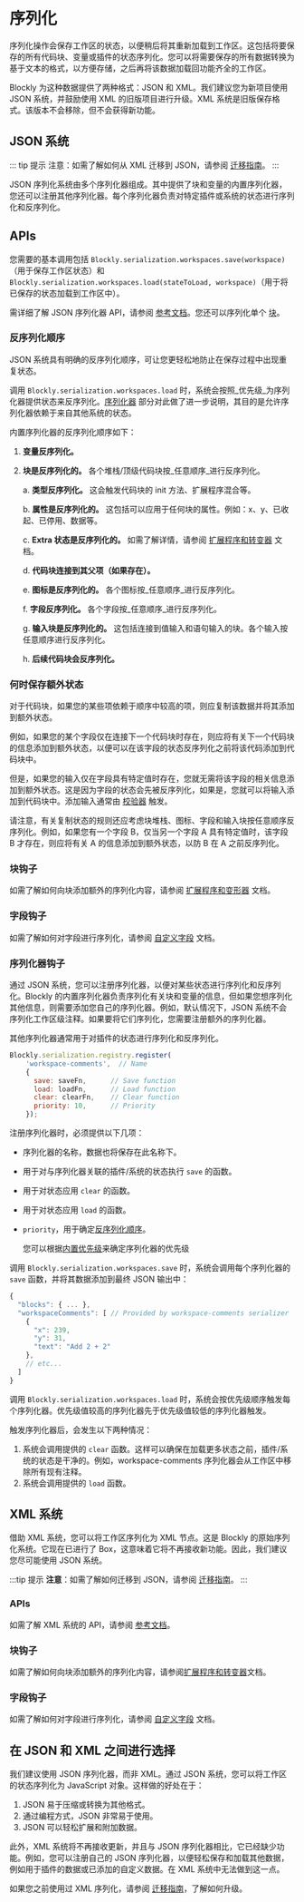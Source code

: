 # 序列化 

序列化操作会保存工作区的状态，以便稍后将其重新加载到工作区。这包括将要保存的所有代码块、变量或插件的状态序列化。您可以将需要保存的所有数据转换为基于文本的格式，以方便存储，之后再将该数据加载回功能齐全的工作区。

Blockly 为这种数据提供了两种格式：JSON 和 XML。我们建议您为新项目使用 JSON 系统，并鼓励使用 XML 的旧版项目进行升级。XML 系统是旧版保存格式。该版本不会移除，但不会获得新功能。

## JSON 系统

::: tip 提示
注意：如需了解如何从 XML 迁移到 JSON，请参阅 [迁移指南](https://docs.google.com/document/d/1wv5ORrO4icVHeU15FLSn37mdNLyJpQbMTo7mmTqsGl0/edit?usp=sharing)。
:::

JSON 序列化系统由多个序列化器组成。其中提供了块和变量的内置序列化器，您还可以注册其他序列化器。每个序列化器负责对特定插件或系统的状态进行序列化和反序列化。

## APIs

您需要的基本调用包括 `Blockly.serialization.workspaces.save(workspace)`（用于保存工作区状态）和 `Blockly.serialization.workspaces.load(stateToLoad, workspace)`（用于将已保存的状态加载到工作区中）。

需详细了解 JSON 序列化器 API，请参阅 [参考文档](https://developers.google.com/blockly/reference/js/blockly.serialization_namespace.workspaces_namespace)。您还可以序列化单个 [块](https://developers.google.com/blockly/reference/js/blockly.serialization_namespace.blocks_namespace)。

### 反序列化顺序

JSON 系统具有明确的反序列化顺序，可让您更轻松地防止在保存过程中出现重复状态。

调用 `Blockly.serialization.workspaces.load` 时，系统会按照_优先级_为序列化器提供状态来反序列化。[序列化器](/guides/configure/serialization#serializer_hooks) 部分对此做了进一步说明，其目的是允许序列化器依赖于来自其他系统的状态。

内置序列化器的反序列化顺序如下：

1.  **变量反序列化。**
2.  **块是反序列化的。** 各个堆栈/顶级代码块按_任意顺序_进行反序列化。

    a.  **类型反序列化。** 这会触发代码块的 init 方法、扩展程序混合等。

    b.  **属性是反序列化的。** 这包括可以应用于任何块的属性。例如：x、y、已收起、已停用、数据等。

    c.  **Extra 状态是反序列化的。** 如需了解详情，请参阅 [扩展程序和转变器](/guides/create-custom-blocks/extensions) 文档。

    d.  **代码块连接到其父项（如果存在）。**

    e.  **图标是反序列化的。** 各个图标按_任意顺序_进行反序列化。
    
    f.  **字段反序列化。** 各个字段按_任意顺序_进行反序列化。

    g.  **输入块是反序列化的。** 这包括连接到值输入和语句输入的块。各个输入按任意顺序进行反序列化。

    h.  **后续代码块会反序列化。**

### 何时保存额外状态

对于代码块，如果您的某些项依赖于顺序中较高的项，则应复制该数据并将其添加到额外状态。

例如，如果您的某个字段仅在连接下一个代码块时存在，则应将有关下一个代码块的信息添加到额外状态，以便可以在该字段的状态反序列化之前将该代码添加到代码块中。

但是，如果您的输入仅在字段具有特定值时存在，您就无需将该字段的相关信息添加到额外状态。这是因为字段的状态会先被反序列化，如果是，您就可以将输入添加到代码块中。添加输入通常由 [校验器](/guides/create-custom-blocks/fields/validators.html#注册本地验证器) 触发。

请注意，有关复制状态的规则还应考虑块堆栈、图标、字段和输入块按任意顺序反序列化。例如，如果您有一个字段 B，仅当另一个字段 A 具有特定值时，该字段 B 才存在，则应将有关 A 的信息添加到额外状态，以防 B 在 A 之前反序列化。

### 块钩子

如需了解如何向块添加额外的序列化内容，请参阅 [扩展程序和变形器](/guides/create-custom-blocks/extensions) 文档。

### 字段钩子

如需了解如何对字段进行序列化，请参阅 [自定义字段](/guides/create-custom-blocks/fields/customizing-fields/creating.html#serialization) 文档。

### 序列化器钩子

通过 JSON 系统，您可以注册序列化器，以便对某些状态进行序列化和反序列化。Blockly 的内置序列化器负责序列化有关块和变量的信息，但如果您想序列化其他信息，则需要添加您自己的序列化器。例如，默认情况下，JSON 系统不会序列化工作区级注释。如果要将它们序列化，您需要注册额外的序列化器。

其他序列化器通常用于对插件的状态进行序列化和反序列化。

```javascript
Blockly.serialization.registry.register(
    'workspace-comments',  // Name
    {
      save: saveFn,      // Save function
      load: loadFn,      // Load function
      clear: clearFn,    // Clear function
      priority: 10,      // Priority
    });
```

注册序列化器时，必须提供以下几项：

- 序列化器的名称，数据也将保存在此名称下。
- 用于对与序列化器关联的插件/系统的状态执行 `save` 的函数。
- 用于对状态应用 `clear` 的函数。
- 用于对状态应用 `load` 的函数。
- `priority`，用于确定[反序列化顺序](https://developers.google.com/blockly/guides/configure/web/serialization#deserialization_order)。
    
    您可以根据[内置优先级](https://developers.google.com/blockly/reference/js/blockly.serialization_namespace.priorities_namespace)来确定序列化器的优先级
    

调用 `Blockly.serialization.workspaces.save` 时，系统会调用每个序列化器的 `save` 函数，并将其数据添加到最终 JSON 输出中：

```javascript
{
  "blocks": { ... },
  "workspaceComments": [ // Provided by workspace-comments serializer
    {
      "x": 239,
      "y": 31,
      "text": "Add 2 + 2"
    },
    // etc...
  ]
}
```

调用 `Blockly.serialization.workspaces.load` 时，系统会按优先级顺序触发每个序列化器。优先级值较高的序列化器先于优先级值较低的序列化器触发。

触发序列化器后，会发生以下两种情况：

  1. 系统会调用提供的 `clear` 函数。这样可以确保在加载更多状态之前，插件/系统的状态是干净的。例如，workspace-comments 序列化器会从工作区中移除所有现有注释。
  2. 系统会调用提供的 `load` 函数。

## XML 系统

借助 XML 系统，您可以将工作区序列化为 XML 节点。这是 Blockly 的原始序列化系统。它现在已进行了 Box，这意味着它将不再接收新功能。因此，我们建议您尽可能使用 JSON 系统。

:::tip 提示
**注意**：如需了解如何迁移到 JSON，请参阅 [迁移指南](https://docs.google.com/document/d/1wv5ORrO4icVHeU15FLSn37mdNLyJpQbMTo7mmTqsGl0/edit?usp=sharing)。
:::

### APIs

如需了解 XML 系统的 API，请参阅 [参考文档](https://developers.google.com/blockly/reference/js/blockly.xml_namespace)。

### 块钩子

如需了解如何向块添加额外的序列化内容，请参阅[扩展程序和转变器](/guides/create-custom-blocks/extensions)文档。

### 字段钩子

如需了解如何对字段进行序列化，请参阅 [自定义字段](/guides/create-custom-blocks/fields/customizing-fields/creating.html#serialization) 文档。

## 在 JSON 和 XML 之间进行选择

我们建议使用 JSON 序列化器，而非 XML。通过 JSON 系统，您可以将工作区的状态序列化为 JavaScript 对象。这样做的好处在于：

1. JSON 易于压缩或转换为其他格式。
2. 通过编程方式，JSON 非常易于使用。
3. JSON 可以轻松扩展和附加数据。

此外，XML 系统将不再接收更新，并且与 JSON 序列化器相比，它已经缺少功能。例如，您可以注册自己的 JSON 序列化器，以便轻松保存和加载其他数据，例如用于插件的数据或已添加的自定义数据。在 XML 系统中无法做到这一点。

如果您之前使用过 XML 序列化，请参阅 [迁移指南](https://docs.google.com/document/d/1wv5ORrO4icVHeU15FLSn37mdNLyJpQbMTo7mmTqsGl0/edit?usp=sharing)，了解如何升级。